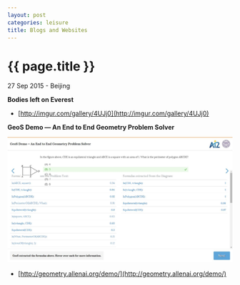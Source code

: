 ```yaml
---
layout: post
categories: leisure
title: Blogs and Websites
---
```


{{ page.title }}
================

<p class="meta">27 Sep 2015 - Beijing</p>

**Bodies left on Everest**

- [http://imgur.com/gallery/4UJj0](http://imgur.com/gallery/4UJj0)

**GeoS Demo — An End to End Geometry Problem Solver**

<img src="/assets/leisure/blogs-and-websites/GeoS_Demo.jpg" width="640" />

- [http://geometry.allenai.org/demo/](http://geometry.allenai.org/demo/)
